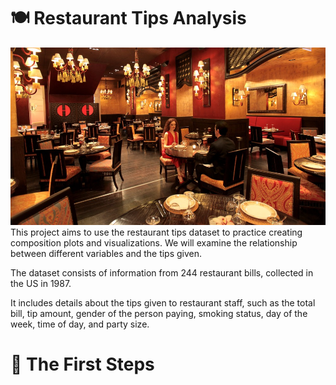# **🍽️ Restaurant Tips Analysis**
![Photo by Chris LeBoutillier (unsplash.com)](https://github.com/Mienion/Restaurant-tips-analysis-/blob/main/download.jpg)
This project aims to use the restaurant tips dataset to practice creating composition plots and visualizations. We will examine the relationship between different variables and the tips given.

The dataset consists of information from 244 restaurant bills, collected in the US in 1987.

It includes details about the tips given to restaurant staff, such as the total bill, tip amount, gender of the person paying, smoking status, day of the week, time of day, and party size.
# **👣 The First Steps**

